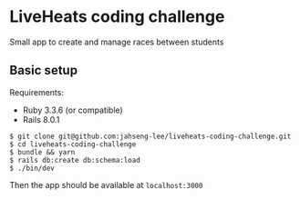 # LiveHeats coding challenge

Small app to create and manage races between students

## Basic setup

Requirements:

* Ruby 3.3.6 (or compatible)
* Rails 8.0.1

```
$ git clone git@github.com:jahseng-lee/liveheats-coding-challenge.git
$ cd liveheats-coding-challenge
$ bundle && yarn
$ rails db:create db:schema:load
$ ./bin/dev
```

Then the app should be available at `localhost:3000`
